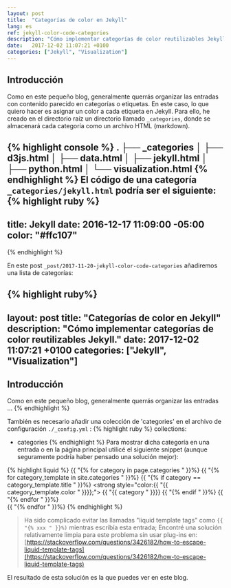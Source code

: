 ```yaml
---
layout: post
title:  "Categorías de color en Jekyll"
lang: es
ref: jekyll-color-code-categories
description: "Cómo implementar categorías de color reutilizables Jekyll."
date:   2017-12-02 11:07:21 +0100
categories: ["Jekyll", "Visualization"]
---
```

## Introducción

Como en este pequeño blog, generalmente querrás organizar las entradas con contenido parecido en categorías o etiquetas.
En este caso, lo que quiero hacer es asignar un color a cada etiqueta en Jekyll.
Para ello, he creado en el directorio raíz un directorio llamado `_categories`, donde se almacenará cada categoría como un archivo HTML (markdown).

{% highlight console %}
.
├── _categories
│   ├── d3js.html
│   ├── data.html
│   ├── jekyll.html
│   ├── python.html
│   └── visualization.html
{% endhighlight %}
El código de una categoría `_categories/jekyll.html` podría ser el siguiente:
{% highlight ruby %}
---
title: Jekyll
date: 2016-12-17 11:09:00 -05:00
color: "#ffc107"
---
{% endhighlight %}

En este post `_post/2017-11-20-jekyll-color-code-categories` añadiremos una lista de categorías:

{% highlight ruby%}
---
layout: post
title:  "Categorías de color en Jekyll"
description: "Cómo implementar categorías de color reutilizables Jekyll."
date:   2017-12-02 11:07:21 +0100
categories: ["Jekyll", "Visualization"]
---
## Introducción
Como en este pequeño blog, generalmente querrás organizar las entradas ...
{% endhighlight %}

También es necesario añadir una colección de 'categories' en el archivo de configuración `./_config.yml` :
{% highlight ruby %}
collections:
  - categories
{% endhighlight %}
Para mostrar dicha categoría en una entrada o en la página principal utilicé el siguiente snippet (aunque seguramente podría haber pensado una solución mejor):

{% highlight liquid %}
    {{ "{% for category in page.categories " }}%}
        {{ "{% for category_template in site.categories " }}%}
            {{ "{% if category == category_template.title " }}%}
            <strong style="color:{{ "{{ category_template.color " }}}};">
                {{ "{{ category " }}}}
            </strong>
            {{ "{% endif " }}%}
        {{ "{% endfor " }}%}  
    {{ "{% endfor " }}%}
{% endhighlight %}

>Ha sido complicado evitar las llamadas "liquid template tags" como `{{ "{% xxx " }}%)` mientras escribía esta entrada; Encontré una solución relativamente limpia para este problema sin usar plug-ins en:
[https://stackoverflow.com/questions/3426182/how-to-escape-liquid-template-tags](https://stackoverflow.com/questions/3426182/how-to-escape-liquid-template-tags)

El resultado de esta solución es la que puedes ver en este blog.

